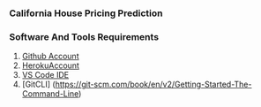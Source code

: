 ### California House Pricing Prediction

### Software And Tools Requirements

1. [Github Account](https://github.com)
2. [HerokuAccount](https://heroku.com)
3. [VS Code IDE](https://code.visualstudio.com/)
4. [GitCLI] (https://git-scm.com/book/en/v2/Getting-Started-The-Command-Line)

